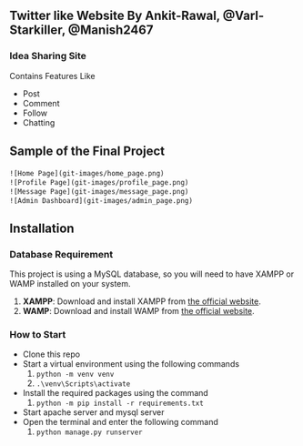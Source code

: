## Twitter like Website By **Ankit-Rawal**, **@Varl-Starkiller**, **@Manish2467**
### Idea Sharing Site
Contains Features Like
- Post
- Comment
- Follow
- Chatting

## Sample of the Final Project
    ![Home Page](git-images/home_page.png)
    ![Profile Page](git-images/profile_page.png)
    ![Message Page](git-images/message_page.png)
    ![Admin Dashboard](git-images/admin_page.png)

## Installation

### Database Requirement

This project is using a MySQL database, so you will need to have XAMPP or WAMP installed on your system.

1. **XAMPP**: Download and install XAMPP from [the official website](https://www.apachefriends.org/index.html).
2. **WAMP**: Download and install WAMP from [the official website](https://www.wampserver.com/en/).


### How to Start

* Clone this repo
* Start a virtual environment using the following commands
   1. `python -m venv venv`
   2. `.\venv\Scripts\activate`
* Install the required packages using the command
   1. `python -m pip install -r requirements.txt`
* Start apache server and mysql server 
* Open the terminal and enter the following command
    1. `python manage.py runserver`


